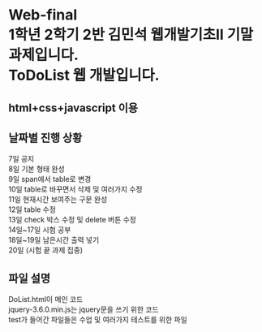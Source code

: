 # Web-final <br> 1학년 2학기 2반 김민석 웹개발기초II 기말과제입니다. <br> ToDoList 웹 개발입니다.
## html+css+javascript 이용

## 날짜별 진행 상황
7일 공지<br>
8일 기본 형태 완성<br>
9일 span에서 table로 변경<br>
10일 table로 바꾸면서 삭제 및 여러가지 수정<br>
11일 현재시간 보여주는 구문 완성<br>
12일 table 수정<br>
13일 check 박스 수정 및 delete 버튼 수정<br>
14일~17일 시험 공부<br>
18일~19일 남은시간 출력 넣기<br>
20일 (시험 끝 과제 집중)<br>

## 파일 설명
DoList.html이 메인 코드<br>
jquery-3.6.0.min.js는 jquery문을 쓰기 위한 코드<br>
test가 들어간 파일들은 수업 및 여러가지 테스트를 위한 파일<br>